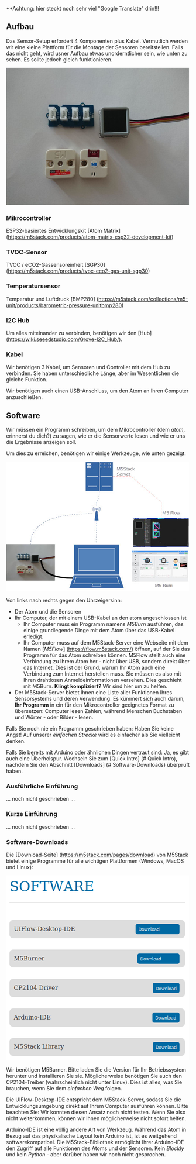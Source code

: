**Achtung: hier steckt noch sehr viel "Google Translate" drin!!!

## Aufbau
Das Sensor-Setup erfordert 4 Komponenten plus Kabel.
Vermutlich werden wir eine kleine Plattform für die Montage der Sensoren bereitstellen.
Falls das nicht geht, wird usner Aufbau etwas unorderntlicher sein, wie unten zu sehen. Es sollte jedoch gleich funktionieren.

![](setup1.jpg)

### Mikrocontroller
ESP32-basiertes Entwicklungskit [Atom Matrix] (https://m5stack.com/products/atom-matrix-esp32-development-kit)

### TVOC-Sensor
TVOC / eCO2-Gassensoreinheit [SGP30] (https://m5stack.com/products/tvoc-eco2-gas-unit-sgp30)

### Temperatursensor
Temperatur und Luftdruck [BMP280] (https://m5stack.com/collections/m5-unit/products/barometric-pressure-unitbmp280)

### I2C Hub
Um alles miteinander zu verbinden, benötigen wir den [Hub] (https://wiki.seeedstudio.com/Grove-I2C_Hub/).

### Kabel
Wir benötigen 3 Kabel, um Sensoren und Controller mit dem Hub zu verbinden. Sie haben unterschiedliche Länge, aber im Wesentlichen die gleiche Funktion.

Wir benötigen auch einen USB-Anschluss, um den Atom an Ihren Computer anzuschließen.

## Software
Wir müssen ein Programm schreiben, um dem Mikrocontroller (dem *atom*, erinnerst du dich?) zu sagen, wie er die Sensorwerte lesen und wie er uns die Ergebnisse anzeigen soll.

Um dies zu erreichen, benötigen wir einige Werkzeuge, wie unten gezeigt:

![](swarch.jpg)

Von links nach rechts gegen den Uhrzeigersinn:
 * Der Atom und die Sensoren
 * Ihr Computer, der mit einem USB-Kabel an den atom angeschlossen ist
   * Ihr Computer muss ein Programm namens *M5Burn* ausführen, das einige grundlegende Dinge mit dem Atom über das USB-Kabel erledigt.
   * Ihr Computer muss auf dem M5Stack-Server eine Webseite mit dem Namen [*M5Flow*] (https://flow.m5stack.com/) öffnen, auf der Sie das Programm für das Atom schreiben können. M5Flow stellt auch eine Verbindung zu Ihrem Atom her - nicht über USB, sondern direkt über das Internet. Dies ist der Grund, warum Ihr Atom auch eine Verbindung zum Internet herstellen muss. Sie müssen es also mit Ihren drahtlosen Anmeldeinformationen versehen. Dies geschieht mit M5Burn. **Klingt kompliziert?** Wir sind hier um zu helfen.
 * Der M5Stack-Server bietet Ihnen eine Liste aller Funktionen Ihres Sensorsystems und deren Verwendung. Es kümmert sich auch darum, **Ihr Programm** in ein für den Mikrocontroller geeignetes Format zu übersetzen: Computer lesen Zahlen, während Menschen Buchstaben und Wörter - oder Bilder - lesen.

Falls Sie noch nie ein Programm geschrieben haben: Haben Sie keine Angst! Auf unserer *einfachen Strecke* wird es einfacher als Sie vielleicht denken.

Falls Sie bereits mit Arduino oder ähnlichen Dingen vertraut sind: Ja, es gibt auch eine Überholspur. Wechseln Sie zum [Quick Intro] (# Quick Intro), nachdem Sie den Abschnitt [Downloads] (# Software-Downloads) überprüft haben.

### Ausführliche Einführung
... noch nicht geschrieben ...


### Kurze Einführung
... noch nicht geschrieben ...


### Software-Downloads
Die [Download-Seite] (https://m5stack.com/pages/download) von M5Stack bietet einige Programme für alle wichtigen Plattformen (Windows, MacOS und Linux):

![](m5downs.png)

Wir benötigen M5Burner. Bitte laden Sie die Version für Ihr Betriebssystem herunter und installieren Sie sie. Möglicherweise benötigen Sie auch den CP2104-Treiber (wahrscheinlich nicht unter Linux). Dies ist alles, was Sie brauchen, wenn Sie dem *einfachen Weg* folgen.

Die UIFlow-Desktop-IDE entspricht dem M5Stack-Server, sodass Sie die Entwicklungsumgebung direkt auf Ihrem Computer ausführen können. Bitte beachten Sie: Wir konnten diesen Ansatz noch nicht testen. Wenn Sie also nicht weiterkommen, können wir Ihnen möglicherweise nicht sofort helfen.

Arduino-IDE ist eine völlig andere Art von Werkzeug. Während das Atom in Bezug auf das physikalische Layout kein Arduino ist, ist es weitgehend softwarekompatibel. Die M5Stack-Bibliothek ermöglicht Ihrer Arduino-IDE den Zugriff auf alle Funktionen des Atoms und der Sensoren. Kein *Blockly* und kein *Python* - aber darüber haben wir noch nicht gesprochen.
